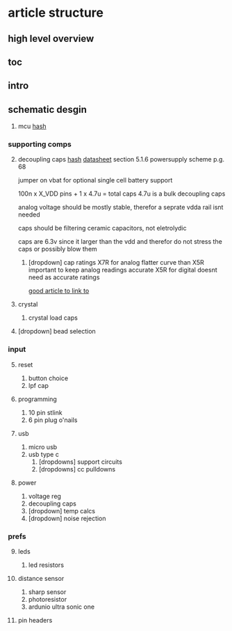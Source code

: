 # article structure

## high level overview

## toc

## intro

## schematic desgin

1. mcu
[hash](e9c2dbe1c46d9b92890eeec189a6750cf9917f85)

### supporting comps

2. decoupling caps
    [hash](98fe0d07d26a1c95464953851bdf675cf1a5116f)
    [datasheet](https://www.st.com/resource/en/datasheet/stm32g431cb.pdf) section 5.1.6 powersupply scheme p.g. 68

    jumper on vbat for optional single cell battery support

    100n x X_VDD pins + 1 x 4.7u = total caps
    4.7u is a bulk decoupling caps

    analog voltage should be mostly stable, therefor a seprate vdda rail isnt needed

    caps should be filtering ceramic capacitors, not eletrolydic

    caps are 6.3v since it larger than the vdd and therefor do not stress the caps or possibly blow them

   1. [dropdown] cap ratings
        X7R for analog
            flatter curve than X5R important to keep analog readings accurate
        X5R for digital
            doesnt need as accurate ratings

        [good article to link to](https://www.kemet.com/en/us/technical-resources/heres-what-makes-mlcc-dielectrics-different.html)


3. crystal
   1. crystal load caps

4. [dropdown] bead selection


### input
5. reset
   1. button choice
   2. lpf cap 

6. programming
   1. 10 pin stlink
   2. 6 pin plug o'nails

7. usb
   1. micro usb
   2. usb type c
      1. [dropdowns] support circuits
      2. [dropdowns] cc pulldowns

8. power
   1. voltage reg
   2. decoupling caps
   3. [dropdown] temp calcs
   4. [dropdown] noise rejection

### prefs
9. leds
    1. led resistors

10. distance sensor
    1. sharp sensor
    2. photoresistor
    3. ardunio ultra sonic one

11. pin headers
